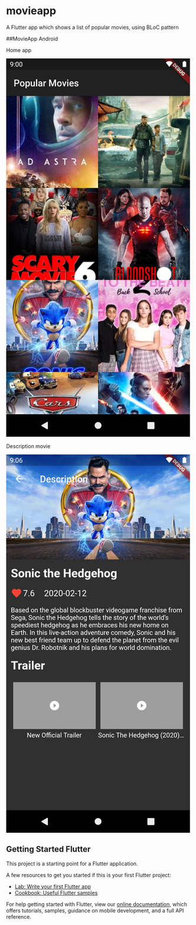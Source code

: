 # movieapp

A Flutter app which shows a list of popular movies, using BLoC pattern

##MovieApp Android

Home app

![Image of home](https://raw.githubusercontent.com/AlfredoHdez1709/movie_app/master/scren/home_android.png)

Description movie

![Image of detail](https://raw.githubusercontent.com/AlfredoHdez1709/movie_app/master/scren/detail_android.png)

## Getting Started Flutter

This project is a starting point for a Flutter application.

A few resources to get you started if this is your first Flutter project:

- [Lab: Write your first Flutter app](https://flutter.dev/docs/get-started/codelab)
- [Cookbook: Useful Flutter samples](https://flutter.dev/docs/cookbook)

For help getting started with Flutter, view our
[online documentation](https://flutter.dev/docs), which offers tutorials,
samples, guidance on mobile development, and a full API reference.

